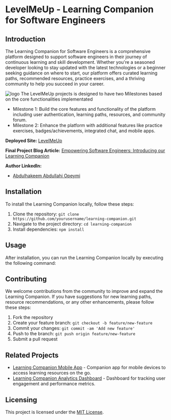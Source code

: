 # LevelMeUp - Learning Companion for Software Engineers

## Introduction
The Learning Companion for Software Engineers is a comprehensive platform designed to support software engineers in their journey of continuous learning and skill development. Whether you're a seasoned developer looking to stay updated with the latest technologies or a beginner seeking guidance on where to start, our platform offers curated learning paths, recommended resources, practice exercises, and a thriving community to help you succeed in your career.

![logo](https://drive.google.com/file/d/10F1ds_V80JWwhnutOyqS97JpuebQ94yg/view?usp=sharing)
The LevelMeUp projects is designed to have two Milestones based on the core functionalities implementated 
* Milestone 1: Build the core features and functionality of the platform including user authentication, learning paths, resources, and community forum.
* Milestone 2: Enhance the platform with additional features like practice exercises, badges/achievements, integrated chat, and mobile apps.

**Deployed Site:** [LevelMeUp](https://levelme-up.onrender.com)

**Final Project Blog Article:** [Empowering Software Engineers: Introducing our Learning Companion](https://www.learningcompanion.com/blog/final-project-article)

**Author LinkedIn:**
- [Abdulhakeem Abdullahi Opeymi](https://www.linkedin.com/in/johndoe)


## Installation
To install the Learning Companion locally, follow these steps:
1. Clone the repository: `git clone https://github.com/yourusername/learning-companion.git`
2. Navigate to the project directory: `cd learning-companion`
3. Install dependencies: `npm install`

## Usage
After installation, you can run the Learning Companion locally by executing the following command:

## Contributing
We welcome contributions from the community to improve and expand the Learning Companion. If you have suggestions for new learning paths, resource recommendations, or any other enhancements, please follow these steps:
1. Fork the repository
2. Create your feature branch: `git checkout -b feature/new-feature`
3. Commit your changes: `git commit -am 'Add new feature'`
4. Push to the branch: `git push origin feature/new-feature`
5. Submit a pull request

## Related Projects
- [Learning Companion Mobile App](https://github.com/yourusername/learning-companion-app) - Companion app for mobile devices to access learning resources on the go.
- [Learning Companion Analytics Dashboard](https://github.com/yourusername/learning-companion-analytics) - Dashboard for tracking user engagement and performance metrics.

## Licensing
This project is licensed under the [MIT License](LICENSE).